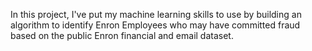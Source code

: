 In this project, I've put my machine learning skills to use by building an algorithm to identify Enron Employees who may have committed fraud based on the public Enron financial and email dataset.